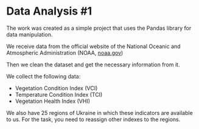 # Data Analysis #1
The work was created as a simple project that uses the Pandas library for data manipulation.

We receive data from the official website of the National Oceanic and Atmospheric Administration (NOAA, [noaa.gov](https://www.noaa.gov/))

Then we clean the dataset and get the necessary information from it.

We collect the following data:
- Vegetation Condition Index (VCI)
- Temperature Condition Index (TCI)
- Vegetation Health Index (VHI)

We also have 25 regions of Ukraine in which these indicators are available to us. For the task, you need to reassign other indexes to the regions.
